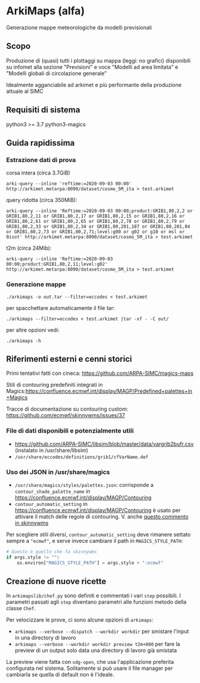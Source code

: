 # ArkiMaps (alfa)
Generazione mappe meteorologiche da modelli previsionali

## Scopo
Produzione di (quasi) tutti i plottaggi su mappa (leggi: no grafici) disponibili su infomet alla sezione "Previsioni" e voce "Modelli ad area limitata" e "Modelli globali di circolazione generale"

Idealmente agganciabile ad arkimet e più performante della produzione attuale al SIMC

## Requisiti di sistema

python3 >= 3.7
python3-magics

## Guida rapidissima

### Estrazione dati di prova

corsa intera (circa 3.7GiB)
```
arki-query --inline 'reftime:=2020-09-03 00:00' http://arkimet.metarpa:8090/dataset/cosmo_5M_ita > test.arkimet
```

query ridotta (circa 350MiB):

```
arki-query --inline 'Reftime:=2020-09-03 00:00;product:GRIB1,80,2,2 or GRIB1,80,2,11 or GRIB1,80,2,17 or GRIB1,80,2,15 or GRIB1,80,2,16 or GRIB1,80,2,61 or GRIB1,80,2,65 or GRIB1,80,2,78 or GRIB1,80,2,79 or GRIB1,80,2,33 or GRIB1,80,2,34 or GRIB1,80,201,187 or GRIB1,80,201,84 or GRIB1,80,2,73 or GRIB1,80,2,71;level:g00 or g02 or g10 or msl or 0isot' http://arkimet.metarpa:8090/dataset/cosmo_5M_ita > test.arkimet
```

t2m (circa 24Mib):
```
arki-query --inline 'Reftime:=2020-09-03 00:00;product:GRIB1,80,2,11;level:g02' http://arkimet.metarpa:8090/dataset/cosmo_5M_ita > test.arkimet
```

### Generazione mappe

```
./arkimaps -o out.tar --filter=eccodes < test.arkimet
```

per spacchettare automaticamente il file tar:
```
./arkimaps --filter=eccodes < test.arkimet |tar -xf - -C out/
```

per altre opzioni vedi:
```
./arkimaps -h
```

## Riferimenti esterni e cenni storici

Primi tentativi fatti con cineca: https://github.com/ARPA-SIMC/magics-maps

Stili di contouring predefiniti integrati in Magics:https://confluence.ecmwf.int/display/MAGP/Predefined+palettes+in+Magics 

Tracce di documentazione su contouring custom: https://github.com/ecmwf/skinnywms/issues/37


### File di dati disponibili e potenzialmente utili

* https://github.com/ARPA-SIMC/libsim/blob/master/data/vargrib2bufr.csv (instalato in /usr/share/libsim)
* `/usr/share/eccodes/definitions/grib1/cfVarName.def`


### Uso dei JSON in /usr/share/magics

* `/usr/share/magics/styles/palettes.json`: corrisponde a
  `contour_shade_palette_name` in <https://confluence.ecmwf.int/display/MAGP/Contouring>
* `contour_automatic_setting` in
  <https://confluence.ecmwf.int/display/MAGP/Contouring> è usato per attivare
  il match delle regole di contouring. V. anche [questo commento in skinnywms](https://github.com/ecmwf/skinnywms/issues/37#issuecomment-562215449)

Per scegliere stili diversi, `contour_automatic_setting` deve rimanere settato
sempre a `"ecmwf"`, e serve invece cambiare il path in `MAGICS_STYLE_PATH`:

```py
# Questo è quello che fa skinnywms
if args.style != "":
    os.environ["MAGICS_STYLE_PATH"] = args.style + ":ecmwf"
```

## Creazione di nuove ricette

In `arkimapslib/chef.py` sono definiti e commentati i vari `step` possibili. I
parametri passati agli `step` diventano parametri alle funzioni metodo della
classe `Chef`.

Per velocizzare le prove, ci sono alcune opzioni di `arkimaps`:

 * `arkimaps --verbose --dispatch --workdir workdir` per smistare l'input in
   una directory di lavoro
 * `arkimaps --verbose --workdir workdir preview t2m+000` per fare la preview
   di un output solo data una directory di lavoro già smistata

La preview viene fatta con `xdg-open`, che usa l'applicazione preferita
configurata nel sistema. Solitamente si può usare il file manager per cambiarla
se quella di default non è l'ideale.
